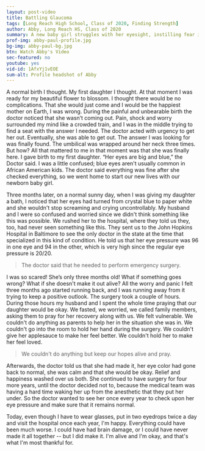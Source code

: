 ```yaml
---
layout: post-video
title: Battling Glaucoma
tags: [Long Reach High School, Class of 2020, Finding Strength] 
author: Abby, Long Reach HS, Class of 2020
summary: A new baby girl struggles with her eyesight, instilling fear in the hearts of many.
prof-img: abby-paul-profile.jpg
bg-img: abby-paul-bg.jpg
btn: Watch Abby's Video
sec-featured: no
youtube: yes
vid-id: 1AfxYj1vEOE
sum-alt: Profile headshot of Abby
---
```


<p>A normal birth I thought. My first daughter I thought. At that moment I was ready for my beautiful flower to blossom. I thought there would be no complications. That she would just come and I would be the happiest mother on Earth, I was wrong. During the painful and unbearable birth the doctor noticed that she wasn’t coming out. Pain, shock and worry surrounded my mind like a crowded train, and I was in the middle trying to find a seat with the answer I needed. The doctor acted with urgency to get her out. Eventually, she was able to get out. The answer I was looking for was finally found. The umbilical was wrapped around her neck three times. But how? All that mattered to me in that moment was that she was finally here. I gave birth to my first daughter. “Her eyes are big and blue,” the Doctor said. I was a little confused; blue eyes aren&#39;t usually common in African American kids. The doctor said everything was fine after she checked everything, so we went home to start our new lives with our newborn baby girl.</p>

<p>Three months later, on a normal sunny day, when I was giving my daughter a bath, I noticed that her eyes had turned from crystal blue to paper white and she wouldn&#39;t stop screaming and crying uncontrollably. My husband and I were so confused and worried since we didn&#39;t think something like this was possible. We rushed her to the hospital, where they told us they, too, had never seen something like this. They sent us to the John Hopkins Hospital in Baltimore to see the only doctor in the state at the time that specialized in this kind of condition. He told us that her eye pressure was 96 in one eye and 94 in the other, which is very high since the regular eye pressure is 20/20.</p>

>The doctor said that he needed to perform emergency surgery. 

<p>I was so scared! She’s only three months old! What if something goes wrong? What if she doesn&#39;t make it out alive? All the worry and panic I felt three months ago started running back, and I was running away from it trying to keep a positive outlook. The surgery took a couple of hours. During those hours my husband and I spent the whole time praying that our daughter would be okay. We fasted, we worried, we called family members, asking them to pray for her recovery along with us. We felt vulnerable. We couldn&#39;t do anything as parents to help her in the situation she was in. We couldn&#39;t go into the room to hold her hand during the surgery. We couldn&#39;t give her applesauce to make her feel better. We couldn&#39;t hold her to make her feel loved.</p>

>We couldn&#39;t do anything but keep our hopes alive and pray.

<p>Afterwards, the doctor told us that she had made it, her eye color had gone back to normal, she was calm and that she would be okay. Relief and happiness washed over us both. She continued to have surgery for four more years, until the doctor decided not to, because the medical team was having a hard time waking her up from the anesthetic that they put her under. So the doctor wanted to see her once every year to check upon her eye pressure and make sure that it remains normal.</p>

<p>Today, even though I have to wear glasses, put in two eyedrops twice a day and visit the hospital once each year, I&#39;m happy. Everything could have been much worse. I could have had brain damage, or I could have never made it all together -- but I did make it. I&#39;m alive and I&#39;m okay, and that&#39;s what I&#39;m most thankful for.</p>